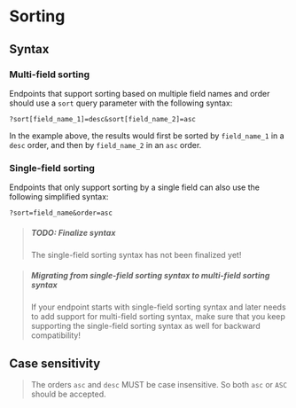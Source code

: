 # Sorting

## Syntax

### Multi-field sorting

Endpoints that support sorting based on multiple field names and order should use a `sort` query parameter with the following syntax:

```
?sort[field_name_1]=desc&sort[field_name_2]=asc
```

In the example above, the results would first be sorted by `field_name_1` in a `desc` order, and then by `field_name_2` in an `asc` order.

### Single-field sorting

Endpoints that only support sorting by a single field can also use the following simplified syntax:

```
?sort=field_name&order=asc
```

<!-- theme: danger -->

> ##### TODO: Finalize syntax
> The single-field sorting syntax has not been finalized yet!

<!-- theme: warning -->

> ##### Migrating from single-field sorting syntax to multi-field sorting syntax
> If your endpoint starts with single-field sorting syntax and later needs to add support for multi-field sorting syntax, make sure that you keep supporting the single-field sorting syntax as well for backward compatibility!

## Case sensitivity

> The orders `asc` and `desc` MUST be case insensitive. So both `asc` or `ASC` should be accepted.